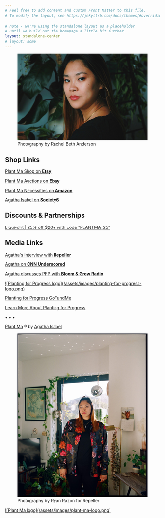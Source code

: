 ```yaml
---
# Feel free to add content and custom Front Matter to this file.
# To modify the layout, see https://jekyllrb.com/docs/themes/#overriding-theme-defaults

# note - we're using the standalone layout as a placeholder
# until we build out the homepage a little bit further.
layout: standalone-center
# layout: home
---
```

<figure>
  <a href="https://www.instagram.com/plant.ma" target="_blank">
    <img alt="Plant Ma headshot" src="/assets/images/plant-ma-headshot.jpg">
  </a>
  <figcaption class="credit">Photography by Rachel Beth Anderson</figcaption>
</figure>

## Shop Links

<a href="https://etsy.com/shop/PlantMaShop" target="_blank">Plant Ma Shop on <strong>Etsy</strong></a>

<a href="https://www.ebay.com/usr/plantmashop" target="_blank">Plant Ma Auctions on <strong>Ebay</strong></a>

<a href="https://www.amazon.com/shop/plant.ma" target="_blank">Plant Ma Necessities on <strong>Amazon</strong></a>

<a href="https://society6.com/aisabel716" target="_blank">Agatha Isabel on <strong>Society6</strong></a>

## Discounts & Partnerships

<a href="https://www.liquidirt.com" target="_blank">Liqui-dirt | 25% off $20+ with code “PLANTMA_25”</a>

## Media Links

<a href="https://repeller.com/best-tips-for-keeping-pllants-alive" target="_blank">Agatha's interview with <strong>Repeller</strong></a>

<a href="https://www.cnn.com/2020/07/27/cnn-underscored/how-to-take-care-of-plants/index.html" target="_blank">Agatha on <strong>CNN Underscored</strong></a>

<a href="https://bloomandgrowradio.com/together" target="_blank">Agatha discusses PFP with <strong>Bloom & Grow Radio</strong></a>

<a href="https://plantingforprogress.org" target="_blank">
  ![Planting for Progress logo](/assets/images/planting-for-progress-logo.png)
</a>

<a href="https://www.gofundme.com/f/planting-for-progress-donors" target="_blank">Planting for Progress GoFundMe</a>

<a href="https://plantingforprogress.org" target="_blank">Learn More About Planting for Progress</a>

•&nbsp;•&nbsp;•

<p><a href="https://www.instagram.com/plant.ma" target="_blank">Plant Ma</a> &reg; by <a href="https://www.linkedin.com/in/agathaisabel" target="_blank">Agatha Isabel</a></p>

<figure>
  <img src="/assets/images/plant-ma-in-home.jpg" alt="Plant Ma in her home">
  <figcaption class="credit">Photography by Ryan Razon for Repeller</figcaption>
</figure>

<a href="https://www.instagram.com/plant.ma" target="_blank">
  ![Plant Ma logo](/assets/images/plant-ma-logo.png)
</a>
